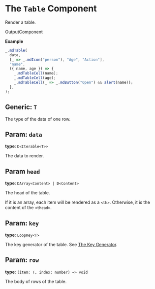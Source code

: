 <script setup>
import Kind from "./helpers/kind.vue";
import Optional from "./helpers/optional.vue";
</script>

# The `Table` Component

Render a table.

<Kind>OutputComponent</Kind>

**Example**

```ts
_.mdTable(
  data,
  [_ => _.mdIcon("person"), "Age", "Action"],
  "name",
  ({ name, age }) => {
    _.mdTableCell(name);
    _.mdTableCell(age);
    _.mdTableCell(_ => _.mdButton("Open") && alert(name));
  },
);
```

## Generic: `T`

The type of the data of one row.

## Param: `data`

**type**: `D<Iterable<T>>`

The data to render.

## Param `head`

**type**: `DArray<Content> | D<Content>`

The head of the table.

If it is an array, each item will be rendered as a `<th>`. Otherwise, it is the content of the `<thead>`.

## Param: `key`

**type**: `LoopKey<T>`

The key generator of the table. See [The Key Generator](../guide/essentials/list.md#key-generator).

## Param: `row`

**type**: `(item: T, index: number) => void`

The body of rows of the table.
